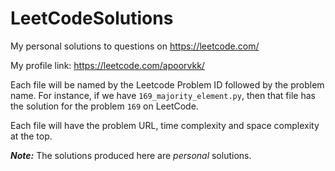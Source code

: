 # LeetCodeSolutions
My personal solutions to questions on https://leetcode.com/

My profile link: https://leetcode.com/apoorvkk/

Each file will be named by the Leetcode Problem ID followed by the problem name.
For instance, if we have `169_majority_element.py`, then that file has the solution for the problem `169` on LeetCode.

Each file will have the problem URL, time complexity and space complexity at the top.

***Note:*** The solutions produced here are *personal* solutions.

